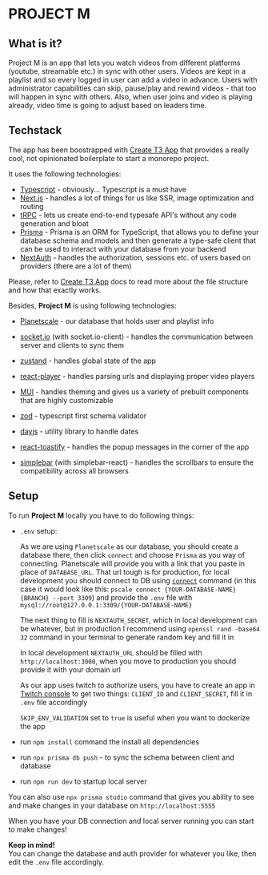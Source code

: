 # PROJECT M

## What is it?

Project M is an app that lets you watch videos from different platforms (youtube, streamable etc.) in sync with other users. Videos are kept in a playlist and so every logged in user can add a video in advance. Users with administrator capabilities can skip, pause/play and rewind videos - that too will happen in sync with others. Also, when user joins and video is playing already, video time is going to adjust based on leaders time.

## Techstack

The app has been boostrapped with [Create T3 App](https://create.t3.gg/) that provides a really cool, not opinionated boilerplate to start a monorepo project.

It uses the following technologies:

- [Typescript](https://www.typescriptlang.org/) - obviously... Typescript is a must have
- [Next.js](https://nextjs.org/) - handles a lot of things for us like SSR, image optimization and routing
- [tRPC](https://trpc.io/) - lets us create end-to-end typesafe API's without any code generation and bloat
- [Prisma](https://www.prisma.io/) - Prisma is an ORM for TypeScript, that allows you to define your database schema and models and then generate a type-safe client that can be used to interact with your database from your backend
- [NextAuth](https://next-auth.js.org/) - handles the authorization, sessions etc. of users based on providers (there are a lot of them)

Please, refer to [Create T3 App](https://create.t3.gg/) docs to read more about the file structure and how that exactly works.

Besides, **Project M** is using following technologies:

- [Planetscale](https://planetscale.com/) - our database that holds user and playlist info

- [socket.io](https://socket.io/) (with socket.io-client) - handles the communication between server and clients to sync them

- [zustand](https://zustand-demo.pmnd.rs/) - handles global state of the app

- [react-player](https://www.npmjs.com/package/react-player) - handles parsing urls and displaying proper video players

- [MUI](https://mui.com/) - handles theming and gives us a variety of prebuilt components that are highly customizable

- [zod](https://github.com/colinhacks/zod) - typescript first schema validator

- [dayjs](https://day.js.org/) - utility library to handle dates

- [react-toastify](https://www.npmjs.com/package/react-toastify) - handles the popup messages in the corner of the app

- [simplebar](https://github.com/Grsmto/simplebar) (with simplebar-react) - handles the scrollbars to ensure the compatibility across all browsers

## Setup

To run **Project M** locally you have to do following things:

- `.env` setup:

  As we are using `Planetscale` as our database, you should create a database there, then click `connect` and choose `Prisma` as you way of connecting. Planetscale will provide you with a link that you paste in place of `DATABASE_URL`. That url tough is for production, for local development you should connect to DB using [`connect`](https://planetscale.com/docs/reference/connect) command (in this case it would look like this: `pscale connect {YOUR-DATABASE-NAME} {BRANCH} --port 3309`) and provide the `.env` file with `mysql://root@127.0.0.1:3309/{YOUR-DATABASE-NAME}`

  The next thing to fill is `NEXTAUTH_SECRET`, which in local development can be whatever, but in production I recommend using `openssl rand -base64 32` command in your terminal to generate random key and fill it in

  In local development `NEXTAUTH_URL` should be filled with `http://localhost:3000`, when you move to production you should provide it with your domain url

  As our app uses twitch to authorize users, you have to create an app in [Twitch console](https://dev.twitch.tv/console/apps) to get two things: `CLIENT_ID` and `CLIENT_SECRET`, fill it in `.env` file accordingly

  `SKIP_ENV_VALIDATION` set to `true` is useful when you want to dockerize the app

- run `npm install` command the install all dependencies

- run `npx prisma db push` - to sync the schema between client and database

- run `npm run dev` to startup local server

You can also use `npx prisma studio` command that gives you ability to see and make changes in your database on `http://localhost:5555`

When you have your DB connection and local server running you can start to make changes!

**Keep in mind!**  
You can change the database and auth provider for whatever you like, then edit the `.env` file accordingly.
